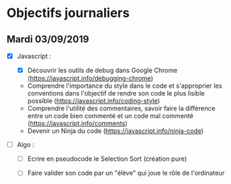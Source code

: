 # Objectifs journaliers

## Mardi 03/09/2019


* [X] Javascript :
  * [X] Découvrir les outils de debug dans Google Chrome (https://javascript.info/debugging-chrome)
  * Comprendre l'importance du style dans le code et s'approprier les conventions dans l'objectif de rendre son code le plus lisible possible (https://javascript.info/coding-style)
  * Comprendre l'utilité des commentaires, savoir faire la différence entre un code bien commenté et un code mal commenté (https://javascript.info/comments)
  * Devenir un Ninja du code (https://javascript.info/ninja-code)

* [ ] Algo : 
  * [ ] Ecrire en pseudocode le Selection Sort (création pure)
  * [ ] Faire valider son code par un "élève" qui joue le rôle de l'ordinateur


